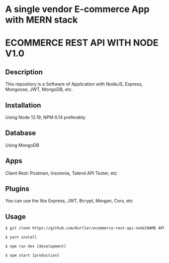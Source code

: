 # A single vendor E-commerce App with MERN stack


# ECOMMERCE REST API WITH NODE V1.0

## Description

This repository is a Software of Application with NodeJS, Express, Mongoose, JWT, MongoDB, etc.

## Installation

Using Node 12.19, NPM 6.14 preferably.

## Database

Using MongoDB

## Apps

Client Rest: Postman, Insomnia, Talend API Tester, etc

## Plugins

You can use the libs Express, JWT, Bcrypt, Morgan, Cors, etc


## Usage

```html
$ git clone https://github.com/Kurller/ecommerce-rest-api-node[NAME APP]

$ yarn install

$ npm run dev [development]

$ npm start [production]
